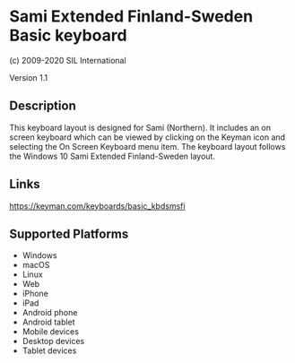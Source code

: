 Sami Extended Finland-Sweden Basic keyboard
==============

(c) 2009-2020 SIL International

Version 1.1

Description
-----------

This keyboard layout is designed for Sami (Northern).  It includes an on screen keyboard which can be 
viewed by clicking on the Keyman icon and selecting the On Screen Keyboard menu item. The keyboard 
layout follows the Windows 10 Sami Extended Finland-Sweden layout.

Links
-----
https://keyman.com/keyboards/basic_kbdsmsfi

Supported Platforms
-------------------
 * Windows
 * macOS
 * Linux
 * Web
 * iPhone
 * iPad
 * Android phone
 * Android tablet
 * Mobile devices
 * Desktop devices
 * Tablet devices

